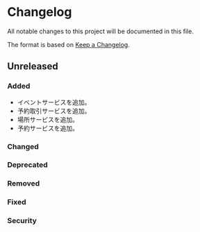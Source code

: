 # Changelog

All notable changes to this project will be documented in this file.

The format is based on [Keep a Changelog](http://keepachangelog.com/).

## Unreleased

### Added

- イベントサービスを追加。
- 予約取引サービスを追加。
- 場所サービスを追加。
- 予約サービスを追加。

### Changed

### Deprecated

### Removed

### Fixed

### Security
